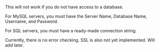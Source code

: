 This will not work if you do not have access to a database.

For MySQL servers, you must have the Server Name, Database Name, Username, and Password.

For SQL servers, you must have a ready-made connection string. 

Currently, there is no error checking. SSL is also not yet implemented. Will add later.
